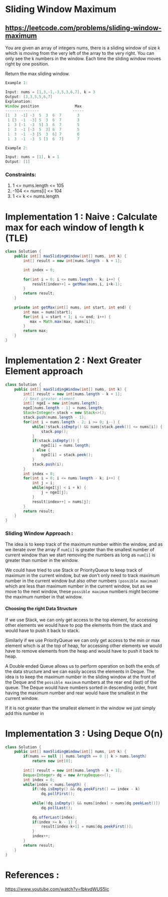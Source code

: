 # Sliding Window Maximum
## https://leetcode.com/problems/sliding-window-maximum

You are given an array of integers nums, there is a sliding window of size k which is moving from the very left of the array to the very right. You can only see the k numbers in the window. Each time the sliding window moves right by one position.

Return the max sliding window.
```java
Example 1:

Input: nums = [1,3,-1,-3,5,3,6,7], k = 3
Output: [3,3,5,5,6,7]
Explanation: 
Window position                Max
---------------               -----
[1  3  -1] -3  5  3  6  7       3
 1 [3  -1  -3] 5  3  6  7       3
 1  3 [-1  -3  5] 3  6  7       5
 1  3  -1 [-3  5  3] 6  7       5
 1  3  -1  -3 [5  3  6] 7       6
 1  3  -1  -3  5 [3  6  7]      7

Example 2:

Input: nums = [1], k = 1
Output: [1]
```

### Constraints:

1. 1 <= nums.length <= 105
2. -104 <= nums[i] <= 104
3. 1 <= k <= nums.length

# Implementation 1 : Naive : Calculate max for each window of length k (TLE)
```java
class Solution {
    public int[] maxSlidingWindow(int[] nums, int k) {
        int[] result = new int[nums.length - k + 1];

        int index = 0;
        
        for(int i = 0; i <= nums.length - k; i++) {
            result[index++] = getMax(nums,i, i+k-1);    
        }
        return result;
    }
    
    private int getMax(int[] nums, int start, int end) {
        int max = nums[start];
        for(int i = start + 1; i <= end; i++) {
           max = Math.max(max, nums[i]);   
        }
        return max;
    }
}
```
# Implementation 2 : Next Greater Element approach
```java
class Solution {
    public int[] maxSlidingWindow(int[] nums, int k) {
        int[] result = new int[nums.length - k + 1];
        // Next greater element
        int[] ngeI = new int[nums.length];
        ngeI[nums.length - 1] = nums.length;
        Stack<Integer> stack = new Stack<>();
        stack.push(nums.length - 1);
        for(int i = nums.length - 2; i >= 0; i--) {
            while(!stack.isEmpty() && nums[stack.peek()] <= nums[i]) {
                stack.pop();
            }
            if(stack.isEmpty()) {
                ngeI[i] = nums.length;
            } else {
                ngeI[i] = stack.peek();
            }
            stack.push(i);
        }
        int index = 0;
        for(int i = 0; i <= nums.length - k; i++) {
            int j = i;
            while(ngeI[j] < i + k) {
                j = ngeI[j];
            }
            result[index++] = nums[j];
        }
        return result;
    }
}
```
### Sliding Window Approach :
The idea is to keep track of the maximum number within the window, and as we iterate over the array if `num[i]` is greater than the smallest number of current window than we start removing the numbers as long as `num[i]` is greater than number in the window.

We could have tried to use Stack or PriorityQueue to keep track of maximum in the current window, but we don't only need to track maximum number in the current window but also other numbers `(possible maximum)` which are less than maximum number in the current window, but as we move to the next window, these `possible maximum` numbers might become the maximum number in that window.

#### Choosing the right Data Structure
If we use Stack, we can only get access to the top element, for accessing other elements we would have to pop the elements from the stack and would have to push it back to stack.

Similarly if we use PriorityQueue we can only get access to the min or max element which is at the top of heap, for accessing other elements we would have to remove elements from the heap and would have to push it back to heap.

A Double ended Queue allows us to perform operation on both the ends of the data structure and we can easily access the elements in Deque. The idea is to keep the maximum number in the sliding window at the front of the Deque and the `possible maximum` numbers at the rear end (last) of the queue. The Deque would have numbers sorted in descending order, front having the maximum number and rear would have the smallest in the current window.

If it is not greater than the smallest element in the window we just simply add this number in

# Implementation 3 : Using Deque O(n)

```java
class Solution {
    public int[] maxSlidingWindow(int[] nums, int k) {
        if(nums == null || nums.length == 0 || k > nums.length)
            return new int[0];
        
        int[] result = new int[nums.length - k + 1];
        Deque<Integer> dq = new ArrayDeque<>();
        int index = 0;
        while(index < nums.length) {
            if(!dq.isEmpty() && dq.peekFirst() == index - k)
                dq.pollFirst();
            
            while(!dq.isEmpty() && nums[index] > nums[dq.peekLast()])
                dq.pollLast();
            
            dq.offerLast(index);
            if(index >= k - 1) {
                result[index-k+1] = nums[dq.peekFirst()];
            }
            index++;
        }
        return result;
    }
}
```
# References :
https://www.youtube.com/watch?v=fbkvdWUS5Ic
